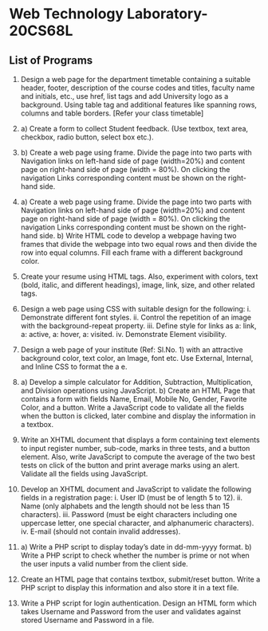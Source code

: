 # Web Technology Laboratory-  20CS68L 

## List of Programs


1. Design a web page for the department timetable containing a suitable header, footer, description of the course codes and titles, faculty name and initials, etc., use href, list tags and add University logo as a background. Using table tag and additional features like spanning rows, columns and table borders. [Refer your class timetable]

2. a) Create a form to collect Student feedback. (Use textbox, text area, checkbox, radio button, select box etc.). 
2. b) Create a web page using frame. Divide the page into two parts with Navigation links on left-hand side of page (width=20%) and content page on right-hand side of page (width = 80%). On clicking the navigation Links corresponding content must be shown on the right-hand side.

3. a) Create a web page using frame. Divide the page into two parts with Navigation links on left-hand side of page (width=20%) and content page on right-hand side of page (width = 80%). On clicking the navigation Links corresponding content must be shown on the right-hand side. b) Write HTML code to develop a webpage having two frames that divide the webpage into two equal rows and then divide the row into equal columns. Fill each frame with a different background color.

4. Create your resume using HTML tags. Also, experiment with colors, text (bold, italic, and different headings), image, link, size, and other related tags.

5. Design a web page using CSS with suitable design for the following: i. Demonstrate different font styles. ii. Control the repetition of an image with the background-repeat property. iii. Define style for links as a: link, a: active, a: hover, a: visited. iv. Demonstrate Element visibility.

6. Design a web page of your institute (Ref: Sl.No. 1) with an attractive
background color, text color, an Image, font etc. Use External, Internal, and
Inline CSS to format the a e.

7. a) Develop a simple calculator for Addition, Subtraction, Multiplication, and Division operations using JavaScript. b) Create an HTML Page that contains a form with fields Name, Email, Mobile No, Gender, Favorite Color, and a button. Write a JavaScript code to validate all the fields when the button is clicked, later combine and display the information in a textbox.

8. Write an XHTML document that displays a form containing text elements to input register number, sub-code, marks in three tests, and a button element. Also, write JavaScript to compute the average of the two best tests on click of the button and print average marks using an alert. Validate all the fields using JavaScript.

9. Develop an XHTML document and JavaScript to validate the following fields in a registration page: i. User ID (must be of length 5 to 12). ii. Name (only alphabets and the length should not be less than 15 characters). iii. Password (must be eight characters including one uppercase letter, one special character, and alphanumeric characters). iv. E-mail (should not contain invalid addresses).

10. a) Write a PHP script to display today’s date in dd-mm-yyyy format. b) Write a PHP script to check whether the number is prime or not when the user inputs a valid number from the client side.

11. Create an HTML page that contains textbox, submit/reset button. Write a PHP script to display this information and also store it in a text file.

12. Write a PHP script for login authentication. Design an HTML form which takes Username and Password from the user and validates against stored Username and Password in a file.

